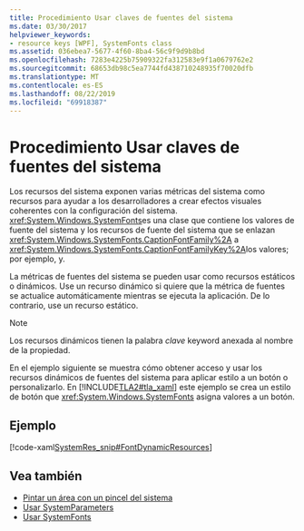 ```yaml
---
title: Procedimiento Usar claves de fuentes del sistema
ms.date: 03/30/2017
helpviewer_keywords:
- resource keys [WPF], SystemFonts class
ms.assetid: 036ebea7-5677-4f60-8ba4-56c9f9d9b8bd
ms.openlocfilehash: 7283e4225b75909322fa312583e9f1a0679762e2
ms.sourcegitcommit: 68653db98c5ea7744fd438710248935f70020dfb
ms.translationtype: MT
ms.contentlocale: es-ES
ms.lasthandoff: 08/22/2019
ms.locfileid: "69918387"
---
```

# <a name="how-to-use-system-fonts-keys"></a>Procedimiento Usar claves de fuentes del sistema
Los recursos del sistema exponen varias métricas del sistema como recursos para ayudar a los desarrolladores a crear efectos visuales coherentes con la configuración del sistema. <xref:System.Windows.SystemFonts>es una clase que contiene los valores de fuente del sistema y los recursos de fuente del sistema que se enlazan <xref:System.Windows.SystemFonts.CaptionFontFamily%2A> a <xref:System.Windows.SystemFonts.CaptionFontFamilyKey%2A>los valores; por ejemplo, y.  
  
 La métricas de fuentes del sistema se pueden usar como recursos estáticos o dinámicos. Use un recurso dinámico si quiere que la métrica de fuentes se actualice automáticamente mientras se ejecuta la aplicación. De lo contrario, use un recurso estático.  
  
> [!NOTE]
> Los recursos dinámicos tienen la palabra *clave* keyword anexada al nombre de la propiedad.  
  
 En el ejemplo siguiente se muestra cómo obtener acceso y usar los recursos dinámicos de fuentes del sistema para aplicar estilo a un botón o personalizarlo. En [!INCLUDE[TLA2#tla_xaml](../../../../includes/tla2sharptla-xaml-md.md)] este ejemplo se crea un estilo de botón que <xref:System.Windows.SystemFonts> asigna valores a un botón.  
  
## <a name="example"></a>Ejemplo  
 [!code-xaml[SystemRes_snip#FontDynamicResources](~/samples/snippets/csharp/VS_Snippets_Wpf/SystemRes_snip/CSharp/MyApp.xaml#fontdynamicresources)]  
  
## <a name="see-also"></a>Vea también

- [Pintar un área con un pincel del sistema](../graphics-multimedia/how-to-paint-an-area-with-a-system-brush.md)
- [Usar SystemParameters](how-to-use-systemparameters.md)
- [Usar SystemFonts](how-to-use-systemfonts.md)
